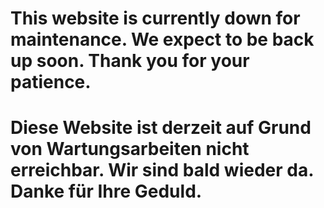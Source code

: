 # This website is currently down for maintenance. We expect to be back up soon. Thank you for your patience.

# Diese Website ist derzeit auf Grund von Wartungsarbeiten nicht erreichbar. Wir sind bald wieder da. Danke für Ihre Geduld.
